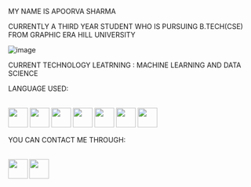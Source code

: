 MY NAME IS APOORVA SHARMA 

CURRENTLY A THIRD YEAR STUDENT WHO IS PURSUING B.TECH(CSE) FROM GRAPHIC ERA HILL UNIVERSITY 

![image](https://user-images.githubusercontent.com/73772500/148927174-8712b9c1-c9ed-4f04-aa1d-6f26879e2cae.png)




CURRENT TECHNOLOGY LEATRNING : MACHINE LEARNING AND DATA SCIENCE

LANGUAGE USED:


<br/>
<code><img height="40" width="40" src="https://www.naveedashfaq.me/img/c++.png"></code>
<code><img height="40" width="40" src="https://cdn.iconscout.com/icon/free/png-512/c-programming-569564.png"></code>
<code><img height="40" width="40" src="https://brandlogos.net/wp-content/uploads/2021/11/java-logo.png"></code>
<code><img height="40" width="40" src="https://upload.wikimedia.org/wikipedia/commons/thumb/c/c3/Python-logo-notext.svg/1200px-Python-logo-notext.svg.png"></code>
<code><img height="40" width="40" src="https://upload.wikimedia.org/wikipedia/commons/thumb/6/61/HTML5_logo_and_wordmark.svg/512px-HTML5_logo_and_wordmark.svg.png"></code>
<code><img height="40" width="40" src="https://upload.wikimedia.org/wikipedia/commons/thumb/3/38/Jupyter_logo.svg/1200px-Jupyter_logo.svg.png"></code>
<code><img height="40" width="40" src="https://encrypted-tbn0.gstatic.com/images?q=tbn:ANd9GcRtkbLUqaOyCuNwOB7L8AQjmdiJsPX2_RSTjMiLNC9fcYPcxfNY04rjVwOc4Qa2_0G_ZYI&usqp=CAU"></code>

<br/>



YOU CAN CONTACT ME THROUGH:

<br/>
<a href="https://www.linkedin.com/in/apoorva-sharma-8438b61b8/">
  <img align="left" width="40px" src="https://cdn-icons-png.flaticon.com/512/174/174857.png"  />
</a>
<a href="apoorvasharma0012@gmail.com">
  <img align="left" width="40px" src="https://logodownload.org/wp-content/uploads/2018/03/gmail-logo-16.png" />
</a>
<br/>
